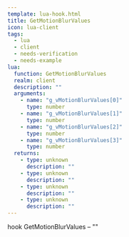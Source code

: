 ```yaml
---
template: lua-hook.html
title: GetMotionBlurValues
icon: lua-client
tags:
  - lua
  - client
  - needs-verification
  - needs-example
lua:
  function: GetMotionBlurValues
  realm: client
  description: ""
  arguments:
    - name: "g_vMotionBlurValues[0]"
      type: number
    - name: "g_vMotionBlurValues[1]"
      type: number
    - name: "g_vMotionBlurValues[2]"
      type: number
    - name: "g_vMotionBlurValues[3]"
      type: number
  returns:
    - type: unknown
      description: ""
    - type: unknown
      description: ""
    - type: unknown
      description: ""
    - type: unknown
      description: ""
---
```


<div class="lua__search__keywords">
hook GetMotionBlurValues &#x2013; ""
</div>
